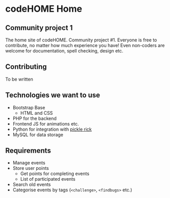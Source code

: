 # codeHOME Home
## Community project 1
The home site of codeHOME. Community project #1.
Everyone is free to contribute, no matter how much experience you have! Even non-coders are welcome for documentation, spell checking, design etc.
## Contributing
To be written
## Technologies we want to use
 - Bootstrap Base
    - HTML and CSS
 - PHP for the backend
 - Frontend JS for animations etc.
 - Python for integration with [pickle rick](https://github.com/codeHOME-Community/pickle-rickbot)
 - MySQL for data storage

## Requirements
- Manage events
- Store user points
    - Get points for completing events
    - List of participated events
- Search old events
- Categorise events by tags (`<challenge>`, `<findbugs>` etc.)